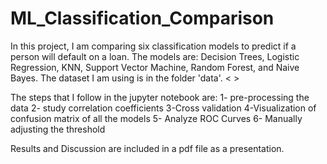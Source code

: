 # ML_Classification_Comparison

In this project, I am comparing six classification models to predict if a person will default on a loan. The models are: Decision Trees, Logistic Regression, KNN, Support Vector Machine, Random Forest, and Naive Bayes. The dataset I am using is in the folder 'data'. < \>

The steps that I follow in the jupyter notebook are: 1- pre-processing the data 2- study correlation coefficients 3-Cross validation 4-Visualization of confusion matrix of all the models 5- Analyze ROC Curves 6- Manually adjusting the threshold

Results and Discussion are included in a pdf file as a presentation. 
